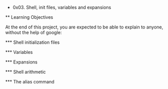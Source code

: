 * 0x03. Shell, init files, variables and expansions

** Learning Objectives

At the end of this project, you are expected to be able to explain to anyone, without the help of google:

*** Shell initialization files

*** Variables

*** Expansions 

*** Shell arithmetic 

*** The alias command

